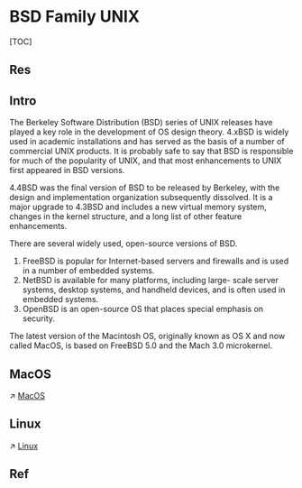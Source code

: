 # BSD Family UNIX

[TOC]



## Res


## Intro
The Berkeley Software Distribution (BSD) series of UNIX releases have played a key role in the development of OS design theory. 4.xBSD is widely used in academic installations and has served as the basis of a number of commercial UNIX products. It is probably safe to say that BSD is responsible for much of the popularity of UNIX, and that most enhancements to UNIX first appeared in BSD versions.

4.4BSD was the final version of BSD to be released by Berkeley, with the design and implementation organization subsequently dissolved. It is a major upgrade to 4.3BSD and includes a new virtual memory system, changes in the kernel structure, and a long list of other feature enhancements.

There are several widely used, open-source versions of BSD. 
1. FreeBSD is popular for Internet-based servers and firewalls and is used in a number of embedded systems. 
2. NetBSD is available for many platforms, including large- scale server systems, desktop systems, and handheld devices, and is often used in embedded systems.
3. OpenBSD is an open-source OS that places special emphasis on security.

The latest version of the Macintosh OS, originally known as OS X and now called MacOS, is based on FreeBSD 5.0 and the Mach 3.0 microkernel.


## MacOS
↗ [MacOS](../../Apple/MacOS%20(UNIX%20Family)/MacOS.md)


## Linux
↗ [Linux](../../Linux%20(UNIX%20Family)/Linux.md)



## Ref

